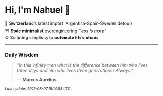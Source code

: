 # Hi, I'm Nahuel :tiger:

📍 **Switzerland**’s latest import (Argentina-Spain-Sweden detour)  
⛩️ **Stoic minimalist** overengineering *“less is more”*  
⚙️ Scripting simplicity to **automate life’s chaos**

---

### Daily Wisdom
> _"In this infinity then what is the difference between him who lives three days and him who lives three generations? Always."_  
>
> — **Marcus Aurelius**

<sub>*Last update: 2025-08-07 18:14:53 UTC*</sub>

